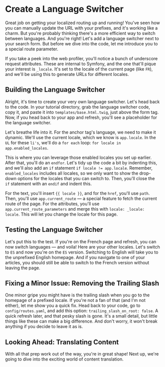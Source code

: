 # Create a Language Switcher

Great job on getting your localized routing up and running! You've seen how
you can manually update the URL with your prefixes, and it's working like a
charm. But you're probably thinking there's a more efficient way to switch
between languages. And you're right! Let's add a language switcher next to
your search form. But before we dive into the code, let me introduce you to
a special route parameter.

If you take a peek into the web profiler, you'll notice a bunch of
underscore request attributes. These are internal to Symfony, and the one
that'll pique your interest is `_locale`. It's set to the locale of the
current page (like `FR`), and we'll be using this to generate URLs for
different locales.

## Building the Language Switcher

Alright, it's time to create your very own language switcher. Let's head
back to the code. In your tutorial directory, grab the language switcher
code, copy it, and paste it into `templates/base.html.twig`, just above the
form tag. Now, if you head back to your app and refresh, you'll see a
placeholder for the language switcher.

Let's breathe life into it. For the anchor tag's language, we need to make
it dynamic. We'll use the current locale, which we know is `app.locale`. In
the `UL` for these `li's`, we'll do a `for each` loop: `for locale in
app.enabled_locales`.

This is where you can leverage those enabled locales you set up earlier.
After that, you'll do an `endfor`. Let's tidy up the code a bit by
indenting this, and we'll also add an `if` statement `if locale !=
app.locale`. Remember, `enabled_locales` includes all locales, so we only
want to show the drop-down options for the locales that you can switch to.
Then, you'll close the `if` statement with an `endif` and indent this.

For the text, you'll insert `{{ locale }}`, and for the `href`, you'll use
`path`. Then, you'll use `app.current_route` — a special feature to fetch
the current route of the page. For the attributes, you'll use
`app.current_route_parameters` and merge this with `locale: _locale:
locale`. This will let you change the locale for this page.

## Testing the Language Switcher

Let's put this to the test. If you're on the French page and refresh, you
can now switch languages — and voila! Here are your other locales. Let's
switch to `ES` and now you're on the `ES` version. Switching to English
will take you to the unprefixed English homepage. And if you navigate to
one of your articles, you should still be able to switch to the French
version without leaving the page.

## Fixing a Minor Issue: Removing the Trailing Slash

One minor gripe you might have is the trailing slash when you go to the
homepage of a prefixed locale. If you're not a fan of that (and I'm not
either), let me show you a quick fix. Head back to your code, go to
`config/routes.yaml`, and add this option: `trailing_slash_on_root: false`.
A quick refresh later, and that pesky slash is gone. It's a small detail,
but little things like these can make a big difference. And don't worry, it
won't break anything if you decide to leave it as is.

## Looking Ahead: Translating Content

With all that prep work out of the way, you're in great shape! Next up,
we're going to dive into the exciting world of content translation.
